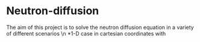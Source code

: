 # Neutron-diffusion
The aim of this project is to solve the neutron diffusion equation in a variety of different scenarios \n
*1-D case in cartesian coordinates with 
